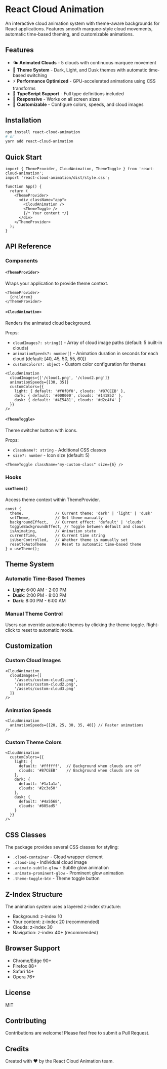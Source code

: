 # React Cloud Animation

An interactive cloud animation system with theme-aware backgrounds for React applications. Features smooth marquee-style cloud movements, automatic time-based theming, and customizable animations.

## Features

- 🌤️ **Animated Clouds** - 5 clouds with continuous marquee movement
- 🎨 **Theme System** - Dark, Light, and Dusk themes with automatic time-based switching
- ⚡ **Performance Optimized** - GPU-accelerated animations using CSS transforms
- 🎯 **TypeScript Support** - Full type definitions included
- 📱 **Responsive** - Works on all screen sizes
- 🎨 **Customizable** - Configure colors, speeds, and cloud images

## Installation

```bash
npm install react-cloud-animation
# or
yarn add react-cloud-animation
```

## Quick Start

```tsx
import { ThemeProvider, CloudAnimation, ThemeToggle } from 'react-cloud-animation';
import 'react-cloud-animation/dist/style.css';

function App() {
  return (
    <ThemeProvider>
      <div className="app">
        <CloudAnimation />
        <ThemeToggle />
        {/* Your content */}
      </div>
    </ThemeProvider>
  );
}
```

## API Reference

### Components

#### `<ThemeProvider>`
Wraps your application to provide theme context.

```tsx
<ThemeProvider>
  {children}
</ThemeProvider>
```

#### `<CloudAnimation>`
Renders the animated cloud background.

Props:
- `cloudImages?: string[]` - Array of cloud image paths (default: 5 built-in clouds)
- `animationSpeeds?: number[]` - Animation duration in seconds for each cloud (default: [40, 45, 50, 55, 60])
- `customColors?: object` - Custom color configuration for themes

```tsx
<CloudAnimation
  cloudImages={['/cloud1.png', '/cloud2.png']}
  animationSpeeds={[30, 35]}
  customColors={{
    light: { default: '#f0f0f0', clouds: '#87CEEB' },
    dark: { default: '#000000', clouds: '#141852' },
    dusk: { default: '#4E5481', clouds: '#d2c4f4' }
  }}
/>
```

#### `<ThemeToggle>`
Theme switcher button with icons.

Props:
- `className?: string` - Additional CSS classes
- `size?: number` - Icon size (default: 5)

```tsx
<ThemeToggle className="my-custom-class" size={6} />
```

### Hooks

#### `useTheme()`
Access theme context within ThemeProvider.

```tsx
const {
  theme,              // Current theme: 'dark' | 'light' | 'dusk'
  setTheme,           // Set theme manually
  backgroundEffect,   // Current effect: 'default' | 'clouds'
  toggleBackgroundEffect, // Toggle between default and clouds
  isAnimating,        // Animation state
  currentTime,        // Current time string
  isUserControlled,   // Whether theme is manually set
  resetToAutoTheme    // Reset to automatic time-based theme
} = useTheme();
```

## Theme System

### Automatic Time-Based Themes
- **Light**: 6:00 AM - 2:00 PM
- **Dusk**: 2:00 PM - 8:00 PM
- **Dark**: 8:00 PM - 6:00 AM

### Manual Theme Control
Users can override automatic themes by clicking the theme toggle. Right-click to reset to automatic mode.

## Customization

### Custom Cloud Images
```tsx
<CloudAnimation
  cloudImages={[
    '/assets/custom-cloud1.png',
    '/assets/custom-cloud2.png',
    '/assets/custom-cloud3.png'
  ]}
/>
```

### Animation Speeds
```tsx
<CloudAnimation
  animationSpeeds={[20, 25, 30, 35, 40]} // Faster animations
/>
```

### Custom Theme Colors
```tsx
<CloudAnimation
  customColors={{
    light: {
      default: '#ffffff',  // Background when clouds are off
      clouds: '#87CEEB'    // Background when clouds are on
    },
    dark: {
      default: '#1a1a1a',
      clouds: '#2c3e50'
    },
    dusk: {
      default: '#4a5568',
      clouds: '#805ad5'
    }
  }}
/>
```

## CSS Classes

The package provides several CSS classes for styling:

- `.cloud-container` - Cloud wrapper element
- `.cloud-img` - Individual cloud image
- `.animate-subtle-glow` - Subtle glow animation
- `.animate-prominent-glow` - Prominent glow animation
- `.theme-toggle-btn` - Theme toggle button

## Z-Index Structure

The animation system uses a layered z-index structure:
- Background: z-index 10
- Your content: z-index 20 (recommended)
- Clouds: z-index 30
- Navigation: z-index 40+ (recommended)

## Browser Support

- Chrome/Edge 90+
- Firefox 88+
- Safari 14+
- Opera 76+

## License

MIT

## Contributing

Contributions are welcome! Please feel free to submit a Pull Request.

## Credits

Created with ❤️ by the React Cloud Animation team.
